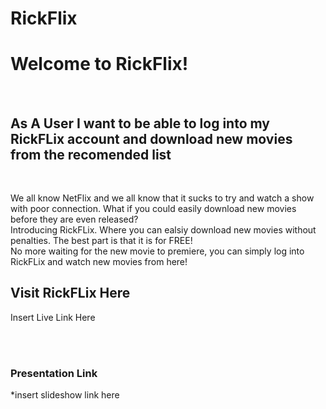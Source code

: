# RickFlix
<h1> Welcome to RickFlix! </h1>
<br>
<h2> As A User I want to be able to log into my RickFLix account and download new movies from the recomended list </h2> 
<br>
<p> We all know NetFlix and we all know that it sucks to try and watch a show with poor connection. What if you could easily download new movies before they are even released? <br> Introducing RickFLix. Where you can ealsiy download new movies without penalties. The best part is that it is for FREE! <br> No more waiting for the new movie to premiere, you can simply log into RickFLix and watch new movies from here!</p>

<h2> Visit RickFLix Here </h2>
<p> Insert Live Link Here </p>
<br>
<br>
<h3> Presentation Link </h3>
<p> *insert slideshow link here </p>